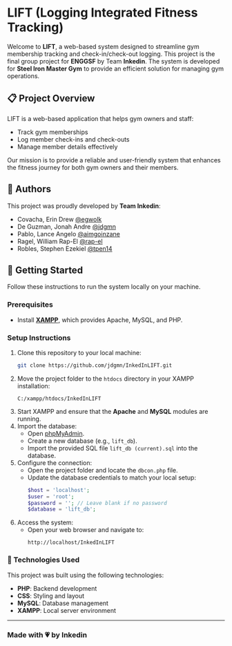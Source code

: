 # LIFT (Logging Integrated Fitness Tracking)

Welcome to **LIFT**, a web-based system designed to streamline gym membership tracking and check-in/check-out logging. This project is the final group project for **ENGGSF** by Team **Inkedin**. The system is developed for **Steel Iron Master Gym** to provide an efficient solution for managing gym operations.


## 📋 Project Overview

LIFT is a web-based application that helps gym owners and staff:
- Track gym memberships
- Log member check-ins and check-outs
- Manage member details effectively

Our mission is to provide a reliable and user-friendly system that enhances the fitness journey for both gym owners and their members.


## 👥 Authors

This project was proudly developed by **Team Inkedin**:
- Covacha, Erin Drew [@egwolk](https://github.com/egwolk)
- De Guzman, Jonah Andre [@jdgmn](https://github.com/jdgmn)
- Pablo, Lance Angelo [@aimgoinzane](https://github.com/aimgoinzane)
- Ragel, William Rap-El [@rap-el](https://github.com/rap-el)
- Robles, Stephen Ezekiel [@tpen14](https://github.com/tpen14)


## 🚀 Getting Started

Follow these instructions to run the system locally on your machine.

### Prerequisites
- Install **[XAMPP](https://www.apachefriends.org/index.html)**, which provides Apache, MySQL, and PHP.

### Setup Instructions
1. Clone this repository to your local machine:
   ```bash
   git clone https://github.com/jdgmn/InkedInLIFT.git
   ```
2. Move the project folder to the `htdocs` directory in your XAMPP installation: 
    ```plaintext
    C:/xampp/htdocs/InkedInLIFT
    ```
3. Start XAMPP and ensure that the **Apache** and **MySQL** modules are running.
4. Import the database:
   - Open [phpMyAdmin](http://localhost/phpmyadmin/).
   - Create a new database (e.g., `lift_db`).
   - Import the provided SQL file `lift_db (current).sql` into the database.
5. Configure the connection:
   - Open the project folder and locate the `dbcon.php` file.
   - Update the database credentials to match your local setup:
     ```php
     $host = 'localhost';
     $user = 'root';
     $password = ''; // Leave blank if no password
     $database = 'lift_db';
     ```
6. Access the system:
   - Open your web browser and navigate to:
     ```plaintext
     http://localhost/InkedInLIFT
     ```

### 🔧 Technologies Used

This project was built using the following technologies:
- **PHP**: Backend development
- **CSS**: Styling and layout
- **MySQL**: Database management
- **XAMPP**: Local server environment

---

### Made with 💗 by Inkedin

